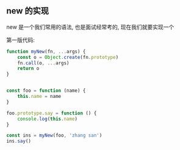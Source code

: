 ## new 的实现

new 是一个我们常用的语法, 也是面试经常考的, 现在我们就要实现一个


第一版代码:

```js
function myNew(fn, ...args) {
    const o = Object.create(fn.prototype)
    fn.call(o, ...args)
    return o
}


const foo = function (name) {
    this.name = name
}

foo.prototype.say = function () {
    console.log(this.name)
}

const ins = myNew(foo, 'zhang san')
ins.say()
```
